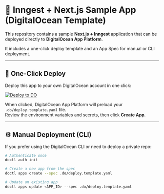 # 🧩 Inngest + Next.js Sample App (DigitalOcean Template)

This repository contains a sample **Next.js + Inngest** application that can be deployed directly to **DigitalOcean App Platform**.

It includes a one-click deploy template and an App Spec for manual or CLI deployment.

---

## 🚀 One-Click Deploy

Deploy this app to your own DigitalOcean account in one click:

[![Deploy to DO](https://www.deploytodo.com/do-btn-blue.svg)](https://cloud.digitalocean.com/apps/new?repo=https://github.com/zasghar26/Inngest-sampleApp/tree/main&spec=.do/deploy.template.yaml)


When clicked, DigitalOcean App Platform will preload your `.do/deploy.template.yaml` file.  
Review the environment variables and secrets, then click **Create App**.

---

## ⚙️ Manual Deployment (CLI)

If you prefer using the DigitalOcean CLI or need to deploy a private repo:

```bash
# Authenticate once
doctl auth init

# Create a new app from the spec
doctl apps create --spec .do/deploy.template.yaml

# Update an existing app
doctl apps update <APP_ID> --spec .do/deploy.template.yaml
